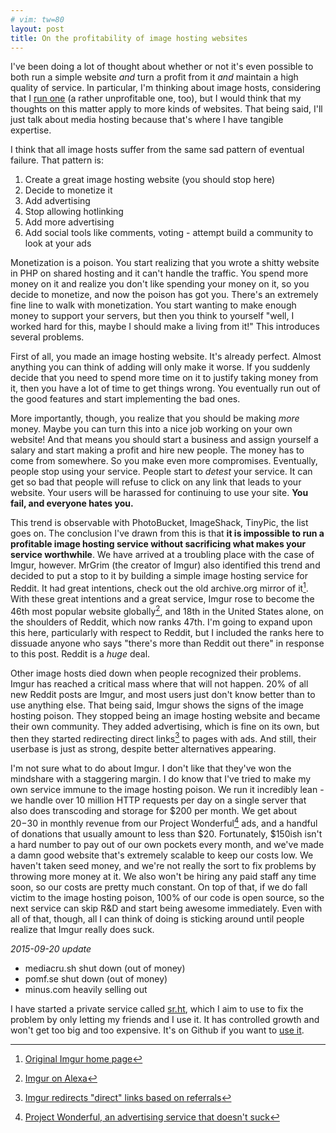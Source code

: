 ```yaml
---
# vim: tw=80
layout: post
title: On the profitability of image hosting websites
---
```


I've been doing a lot of thought about whether or not it's even possible to both
run a simple website *and* turn a profit from it *and* maintain a high quality
of service. In particular, I'm thinking about image hosts, considering that I
[run one](https://mediacru.sh) (a rather unprofitable one, too), but I would
think that my thoughts on this matter apply to more kinds of websites. That
being said, I'll just talk about media hosting because that's where I have
tangible expertise.

I think that all image hosts suffer from the same sad pattern of eventual
failure. That pattern is:

1. Create a great image hosting website (you should stop here)
2. Decide to monetize it
3. Add advertising
4. Stop allowing hotlinking
5. Add more advertising
6. Add social tools like comments, voting - attempt build a community to look at
   your ads

Monetization is a poison. You start realizing that you wrote a shitty website in
PHP on shared hosting and it can't handle the traffic. You spend more money on
it and realize you don't like spending your money on it, so you decide to
monetize, and now the poison has got you. There's an extremely fine line to walk
with monetization. You start wanting to make enough money to support your
servers, but then you think to yourself "well, I worked hard for this, maybe I
should make a living from it!" This introduces several problems.

First of all, you made an image hosting website. It's already perfect. Almost
anything you can think of adding will only make it worse. If you suddenly decide
that you need to spend more time on it to justify taking money from it, then you
have a lot of time to get things wrong. You eventually run out of the good
features and start implementing the bad ones.

More importantly, though, you realize that you should be making *more* money.
Maybe you can turn this into a nice job working on your own website! And that
means you should start a business and assign yourself a salary and start making
a profit and hire new people. The money has to come from somewhere. So you make
even more compromises. Eventually, people stop using your service. People start
to *detest* your service. It can get so bad that people will refuse to click on
any link that leads to your website. Your users will be harassed for continuing
to use your site. **You fail, and everyone hates you.**

This trend is observable with PhotoBucket, ImageShack, TinyPic, the list goes
on. The conclusion I've drawn from this is that **it is impossible to run a
profitable image hosting service without sacrificing what makes your service
worthwhile**. We have arrived at a troubling place with the case of Imgur,
however.  MrGrim (the creator of Imgur) also identified this trend and decided
to put a stop to it by building a simple image hosting service for Reddit. It
had great intentions, check out the old archive.org mirror of it[^1].  With
these great intentions and a great service, Imgur rose to become the 46th most
popular website globally[^2], and 18th in the United States alone, on the
shoulders of Reddit, which now ranks 47th. I'm going to expand upon this here,
particularly with respect to Reddit, but I included the ranks here to dissuade
anyone who says "there's more than Reddit out there" in response to this post.
Reddit is a *huge* deal.

Other image hosts died down when people recognized their problems. Imgur has
reached a critical mass where that will not happen. 20% of all new Reddit posts
are Imgur, and most users just don't know better than to use anything else. That
being said, Imgur shows the signs of the image hosting poison. They stopped
being an image hosting website and became their own community. They added
advertising, which is fine on its own, but then they started redirecting direct
links[^3] to pages with ads. And still, their userbase is just as strong,
despite better alternatives appearing.

I'm not sure what to do about Imgur. I don't like that they've won the mindshare
with a staggering margin. I do know that I've tried to make my own service
immune to the image hosting poison. We run it incredibly lean - we handle over
10 million HTTP requests per day on a single server that also does transcoding
and storage for $200 per month. We get about $20-$30 in monthly revenue from our
Project Wonderful[^4] ads, and a handful of donations that usually amount to
less than $20. Fortunately, $150ish isn't a hard number to pay out of our own
pockets every month, and we've made a damn good website that's extremely
scalable to keep our costs low. We haven't taken seed money, and we're not
really the sort to fix problems by throwing more money at it. We also won't be
hiring any paid staff any time soon, so our costs are pretty much constant. On
top of that, if we do fall victim to the image hosting poison, 100% of our code
is open source, so the next service can skip R&D and start being awesome
immediately. Even with all of that, though, all I can think of doing is sticking
around until people realize that Imgur really does suck.

*2015-09-20 update*

* mediacru.sh shut down (out of money)
* pomf.se shut down (out of money)
* minus.com heavily selling out

I have started a private service called [sr.ht](https://sr.ht), which I aim to
use to fix the problem by only letting my friends and I use it. It has
controlled growth and won't get too big and too expensive. It's on Github if you
want to [use it](https://github.com/SirCmpwn/sr.ht).

[^1]: [Original Imgur home page](https://web.archive.org/web/20090225014924/http://imgur.com/)
[^2]: [Imgur on Alexa](http://www.alexa.com/siteinfo/imgur.com)
[^3]: [Imgur redirects "direct" links based on referrals](https://dillpickle.github.io/imgur-please-dont-be-the-next-tinypic-or-imageshack.html)
[^4]: [Project Wonderful, an advertising service that doesn't suck](https://www.projectwonderful.com/)
